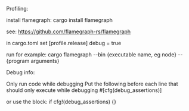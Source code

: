 Profiling:

install flamegraph:
cargo install flamegraph

see:
https://github.com/flamegraph-rs/flamegraph

in cargo.toml set
[profile.release]
debug = true

run for example:
cargo flamegraph --bin {executable name, eg node} -- {program arguments}

Debug info:

Only run code while debugging
Put the following before each line that should only execute while debugging
#[cfg(debug_assertions)]

or use the block:
if cfg!(debug_assertions) {}
